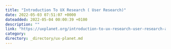 ```yaml
---
title: "Introduction To UX Research ( User Research)"
date: 2022-05-03 07:51:07 +0000
dateadded: 2022-05-04 00:00:39 +0100
description: ""
link: "https://uxplanet.org/introduction-to-ux-research-user-research-a2f27a6413ff?source=rss----819cc2aaeee0---4"
category:
directory: _directory/ux-planet.md
---
```

